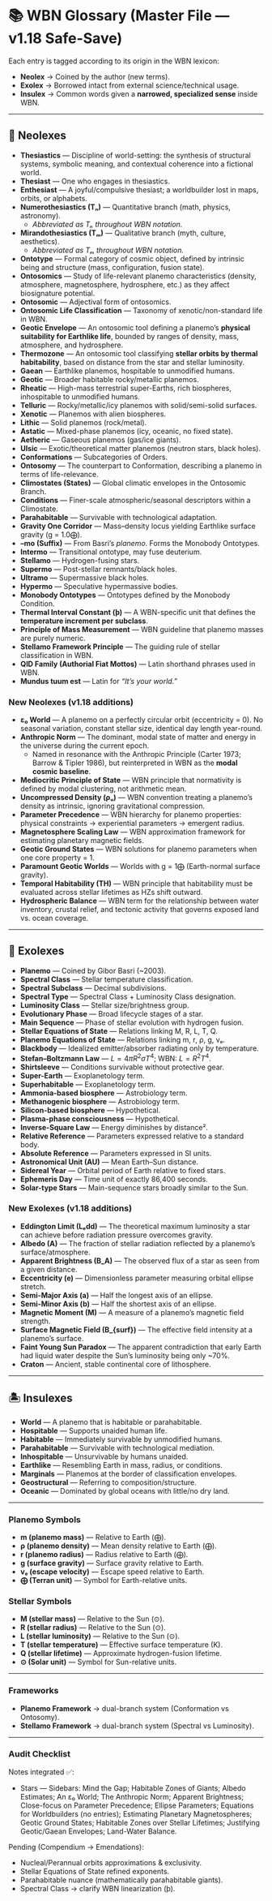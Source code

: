 # 📚 WBN Glossary (Master File — v1.18 Safe-Save)

Each entry is tagged according to its origin in the WBN lexicon:

- **Neolex** → Coined by the author (new terms).  
- **Exolex** → Borrowed intact from external science/technical usage.  
- **Insulex** → Common words given a **narrowed, specialized sense** inside WBN.  

---

## 🌟 Neolexes

- **Thesiastics** — Discipline of world-setting: the synthesis of structural systems, symbolic meaning, and contextual coherence into a fictional world.  
- **Thesiast** — One who engages in thesiastics.  
- **Enthesiast** — A joyful/compulsive thesiast; a worldbuilder lost in maps, orbits, or alphabets.  
- **Numerothesiastics (Tₙ)** — Quantitative branch (math, physics, astronomy).  
  - *Abbreviated as Tₙ throughout WBN notation.*  
- **Mirandothesiastics (Tₘ)** — Qualitative branch (myth, culture, aesthetics).  
  - *Abbreviated as Tₘ throughout WBN notation.*  
- **Ontotype** — Formal category of cosmic object, defined by intrinsic being and structure (mass, configuration, fusion state).  
- **Ontosomics** — Study of life-relevant planemo characteristics (density, atmosphere, magnetosphere, hydrosphere, etc.) as they affect biosignature potential.  
- **Ontosomic** — Adjectival form of ontosomics.  
- **Ontosomic Life Classification** — Taxonomy of xenotic/non-standard life in WBN.  
- **Geotic Envelope** — An ontosomic tool defining a planemo’s **physical suitability for Earthlike life**, bounded by ranges of density, mass, atmosphere, and hydrosphere.  
- **Thermozone** — An ontosomic tool classifying **stellar orbits by thermal habitability**, based on distance from the star and stellar luminosity.  
- **Gaean** — Earthlike planemos, hospitable to unmodified humans.  
- **Geotic** — Broader habitable rocky/metallic planemos.  
- **Rheatic** — High-mass terrestrial super-Earths, rich biospheres, inhospitable to unmodified humans.  
- **Telluric** — Rocky/metallic/icy planemos with solid/semi-solid surfaces.  
- **Xenotic** — Planemos with alien biospheres.  
- **Lithic** — Solid planemos (rock/metal).  
- **Astatic** — Mixed-phase planemos (icy, oceanic, no fixed state).  
- **Aetheric** — Gaseous planemos (gas/ice giants).  
- **Ulsic** — Exotic/theoretical matter planemos (neutron stars, black holes).  
- **Conformations** — Subcategories of Orders.  
- **Ontosomy** — The counterpart to Conformation, describing a planemo in terms of life-relevance.  
- **Climostates (States)** — Global climatic envelopes in the Ontosomic Branch.  
- **Conditions** — Finer-scale atmospheric/seasonal descriptors within a Climostate.  
- **Parahabitable** — Survivable with technological adaptation.  
- **Gravity One Corridor** — Mass–density locus yielding Earthlike surface gravity (g = 1.0⨁).  
- **–mo (Suffix)** — From Basri’s _planemo_. Forms the Monobody Ontotypes.  
- **Intermo** — Transitional ontotype, may fuse deuterium.  
- **Stellamo** — Hydrogen-fusing stars.  
- **Supermo** — Post-stellar remnants/black holes.  
- **Ultramo** — Supermassive black holes.  
- **Hypermo** — Speculative hypermassive bodies.  
- **Monobody Ontotypes** — Ontotypes defined by the Monobody Condition.  
- **Thermal Interval Constant (þ)** — A WBN-specific unit that defines the **temperature increment per subclass**.  
- **Principle of Mass Measurement** — WBN guideline that planemo masses are purely numeric.  
- **Stellamo Framework Principle** — The guiding rule of stellar classification in WBN.  
- **QID Family (Authorial Fiat Mottos)** — Latin shorthand phrases used in WBN.  
- **Mundus tuum est** — Latin for *“It’s your world.”*  

### New Neolexes (v1.18 additions)

- **ε₀ World** — A planemo on a perfectly circular orbit (eccentricity = 0). No seasonal variation, constant stellar size, identical day length year-round.  
- **Anthropic Norm** — The dominant, modal state of matter and energy in the universe during the current epoch.  
  - Named in resonance with the Anthropic Principle (Carter 1973; Barrow & Tipler 1986), but reinterpreted in WBN as the **modal cosmic baseline**.  
- **Mediocritic Principle of State** — WBN principle that normativity is defined by modal clustering, not arithmetic mean.  
- **Uncompressed Density (ρᵤ)** — WBN convention treating a planemo’s density as intrinsic, ignoring gravitational compression.  
- **Parameter Precedence** — WBN hierarchy for planemo properties: physical constraints → experiential parameters → emergent radius.  
- **Magnetosphere Scaling Law** — WBN approximation framework for estimating planetary magnetic fields.  
- **Geotic Ground States** — WBN solutions for planemo parameters when one core property = 1.  
- **Paramount Geotic Worlds** — Worlds with g = 1⨁ (Earth-normal surface gravity).  
- **Temporal Habitability (TH)** — WBN principle that habitability must be evaluated across stellar lifetimes as HZs shift outward.  
- **Hydrospheric Balance** — WBN term for the relationship between water inventory, crustal relief, and tectonic activity that governs exposed land vs. ocean coverage.  

---

## 🌌 Exolexes

- **Planemo** — Coined by Gibor Basri (~2003).  
- **Spectral Class** — Stellar temperature classification.  
- **Spectral Subclass** — Decimal subdivisions.  
- **Spectral Type** — Spectral Class + Luminosity Class designation.  
- **Luminosity Class** — Stellar size/brightness group.  
- **Evolutionary Phase** — Broad lifecycle stages of a star.  
- **Main Sequence** — Phase of stellar evolution with hydrogen fusion.  
- **Stellar Equations of State** — Relations linking M, R, L, T, Q.  
- **Planemo Equations of State** — Relations linking m, r, ρ, g, vₑ.  
- **Blackbody** — Idealized emitter/absorber radiating only by temperature.  
- **Stefan–Boltzmann Law** — $L = 4πR^2σT^4$; WBN: $L = R^2T^4$.  
- **Shirtsleeve** — Conditions survivable without protective gear.  
- **Super-Earth** — Exoplanetology term.  
- **Superhabitable** — Exoplanetology term.  
- **Ammonia-based biosphere** — Astrobiology term.  
- **Methanogenic biosphere** — Astrobiology term.  
- **Silicon-based biosphere** — Hypothetical.  
- **Plasma-phase consciousness** — Hypothetical.  
- **Inverse-Square Law** — Energy diminishes by distance².  
- **Relative Reference** — Parameters expressed relative to a standard body.  
- **Absolute Reference** — Parameters expressed in SI units.  
- **Astronomical Unit (AU)** — Mean Earth–Sun distance.  
- **Sidereal Year** — Orbital period of Earth relative to fixed stars.  
- **Ephemeris Day** — Time unit of exactly 86,400 seconds.  
- **Solar-type Stars** — Main-sequence stars broadly similar to the Sun.  

### New Exolexes (v1.18 additions)

- **Eddington Limit (Lₑdd)** — The theoretical maximum luminosity a star can achieve before radiation pressure overcomes gravity.  
- **Albedo (A)** — The fraction of stellar radiation reflected by a planemo’s surface/atmosphere.  
- **Apparent Brightness (B_A)** — The observed flux of a star as seen from a given distance.  
- **Eccentricity (e)** — Dimensionless parameter measuring orbital ellipse stretch.  
- **Semi-Major Axis (a)** — Half the longest axis of an ellipse.  
- **Semi-Minor Axis (b)** — Half the shortest axis of an ellipse.  
- **Magnetic Moment (M)** — A measure of a planemo’s magnetic field strength.  
- **Surface Magnetic Field (B_{surf})** — The effective field intensity at a planemo’s surface.  
- **Faint Young Sun Paradox** — The apparent contradiction that early Earth had liquid water despite the Sun’s luminosity being only ~70%.  
- **Craton** — Ancient, stable continental core of lithosphere.  

---

## 🏝️ Insulexes

- **World** — A planemo that is habitable or parahabitable.  
- **Hospitable** — Supports unaided human life.  
- **Habitable** — Immediately survivable by unmodified humans.  
- **Parahabitable** — Survivable with technological mediation.  
- **Inhospitable** — Unsurvivable by humans unaided.  
- **Earthlike** — Resembling Earth in mass, radius, or conditions.  
- **Marginals** — Planemos at the border of classification envelopes.  
- **Geostructural** — Referring to composition/structure.  
- **Oceanic** — Dominated by global oceans with little/no dry land.  

---

### Planemo Symbols

- **m (planemo mass)** — Relative to Earth (⨁).  
- **ρ (planemo density)** — Mean density relative to Earth (⨁).  
- **r (planemo radius)** — Radius relative to Earth (⨁).  
- **g (surface gravity)** — Surface gravity relative to Earth.  
- **vₑ (escape velocity)** — Escape speed relative to Earth.  
- **⨁ (Terran unit)** — Symbol for Earth-relative units.  

### Stellar Symbols

- **M (stellar mass)** — Relative to the Sun (⊙).  
- **R (stellar radius)** — Relative to the Sun (⊙).  
- **L (stellar luminosity)** — Relative to the Sun (⊙).  
- **T (stellar temperature)** — Effective surface temperature (K).  
- **Q (stellar lifetime)** — Approximate hydrogen-fusion lifetime.  
- **⊙ (Solar unit)** — Symbol for Sun-relative units.  

---

### Frameworks

- **Planemo Framework** → dual-branch system (Conformation vs Ontosomy).  
- **Stellamo Framework** → dual-branch system (Spectral vs Luminosity).  

---

### Audit Checklist

Notes integrated ✅:  
- Stars — Sidebars: Mind the Gap; Habitable Zones of Giants; Albedo Estimates; An ε₀ World; The Anthropic Norm; Apparent Brightness; Close-focus on Parameter Precedence; Ellipse Parameters; Equations for Worldbuilders (no entries); Estimating Planetary Magnetospheres; Geotic Ground States; Habitable Zones over Stellar Lifetimes; Justifying Geotic/Gaean Envelopes; Land-Water Balance.  

Pending (Compendium → Emendations):  
- Nucleal/Perannual orbits approximations & exclusivity.  
- Stellar Equations of State refined exponents.  
- Parahabitable nuance (mathematically parahabitable giants).  
- Spectral Class → clarify WBN linearization (þ).  
